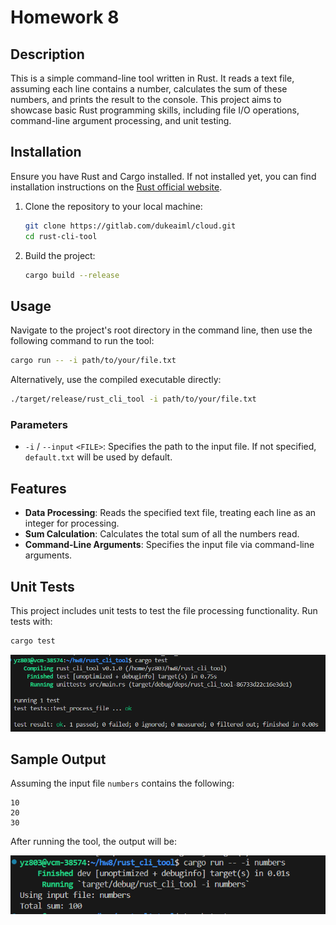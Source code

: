 # Homework 8

## Description

This is a simple command-line tool written in Rust. It reads a text file, assuming each line contains a number, calculates the sum of these numbers, and prints the result to the console. This project aims to showcase basic Rust programming skills, including file I/O operations, command-line argument processing, and unit testing.

## Installation

Ensure you have Rust and Cargo installed. If not installed yet, you can find installation instructions on the [Rust official website](https://www.rust-lang.org/learn/get-started).

1. Clone the repository to your local machine:

   ```bash
   git clone https://gitlab.com/dukeaiml/cloud.git
   cd rust-cli-tool
   ```

2. Build the project:

   ```bash
   cargo build --release
   ```

## Usage

Navigate to the project's root directory in the command line, then use the following command to run the tool:

```bash
cargo run -- -i path/to/your/file.txt
```

Alternatively, use the compiled executable directly:

```bash
./target/release/rust_cli_tool -i path/to/your/file.txt
```

### Parameters

- `-i` / `--input` `<FILE>`: Specifies the path to the input file. If not specified, `default.txt` will be used by default.

## Features

- **Data Processing**: Reads the specified text file, treating each line as an integer for processing.
- **Sum Calculation**: Calculates the total sum of all the numbers read.
- **Command-Line Arguments**: Specifies the input file via command-line arguments.

## Unit Tests

This project includes unit tests to test the file processing functionality. Run tests with:

```bash
cargo test
```

![image-20240325214518323](image-20240325214518323.png)



## Sample Output

Assuming the input file `numbers` contains the following:

```
10
20
30
```

After running the tool, the output will be:

![image-20240325214541759](image-20240325214541759.png)

